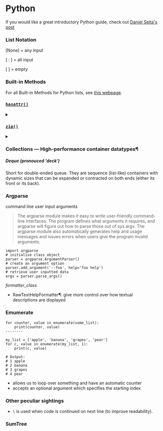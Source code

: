 # Python

If you would like a great introductory Python guide, check out [Daniel Seita's post](https://danieltakeshi.github.io/2013/07/05/ten-things-python-programmers-should-know/)

### List Notation

[None] = any input 

[ : ] = all input

[ ] = empty

### Built-in Methods

For all Built-in Methods for Python lists, see [this webpage](https://www.programiz.com/python-programming/list#built).

### [`hasattr()`](https://www.programiz.com/python-programming/methods/built-in/hasattr) 
<details> 
   <summary>  </summary>
<p>

Checks if an object has an attribute by passing in the name to search for it. Returns a boolean.

Example: 
```
#----- script ---------

class Person:
    age = 23
    name = 'Adam'

person = Person()

print('Person has age?:', hasattr(person, 'age'))
print('Person has salary?:', hasattr(person, 'salary'))
#----- shell output -----

Person has age?: True
Person has salary?: False
```
</p>
</details>

### [`zip()`](https://www.programiz.com/python-programming/methods/built-in/zip)
<details> 
   <summary>  </summary>
<p>
Takes an iterator object and returns an iterator of tuple that are aggregated. 

Example: 
```
#----- script ---------
numberList = [1, 2, 3]
strList = ['one', 'two', 'three']

# No iterables are passed
result = zip()

# Converting itertor to list
resultList = list(result)
print(resultList)

# Two iterables are passed
result = zip(numberList, strList)

# Converting itertor to set
resultSet = set(result)
print(resultSet)

#----- shell output -----
[]
{(2, 'two'), (3, 'three'), (1, 'one')}
```
</p>
</details>

### Collections — High-performance container datatypes¶

##### Deque (pronouced 'deck') 
Short for double-ended queue. They are sequence (list-like) containers with dynamic sizes that can be expanded or contracted on both ends (either its front or its back).



### Argparse

command line user input arguments

> The argparse module makes it easy to write user-friendly command-line interfaces. The program defines what arguments it requires, and argparse will figure out how to parse those out of sys.argv. The argparse module also automatically generates help and usage messages and issues errors when users give the program invalid arguments. 

```
import argparse
# initialise class object
parser = argparse.ArgumentParser()
# create an argument option 
parser.add_argument('--foo', help='foo help')
# retrieve user inputted data
args = parser.parse_args()

```

*formatter_class*
- RawTextHelpFormatter¶: give more control over how textual descriptions are displayed

### Emumerate

```
for counter, value in enumerate(some_list):
    print(counter, value)
--------

my_list = ['apple', 'banana', 'grapes', 'pear']
for c, value in enumerate(my_list, 1):
    print(c, value)

# Output:
# 1 apple
# 2 banana
# 3 grapes
# 4 pear
```

- allows us to loop over something and have an automatic counter
- accepts an optional argument which specifies the starting index



### Other peculiar sightings 

- `\` is used when code is continued on next line (to improve readability).

### SumTree


